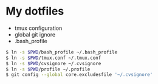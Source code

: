 # My dotfiles #

* tmux configuration
* global git ignore
* .bash_profile

``` bash
$ ln -s $PWD/bash_profile ~/.bash_profile
$ ln -s $PWD/tmux.conf ~/.tmux.conf
$ ln -s $PWD/cvsignore ~/.cvsignore
$ ln -s $PWD/profile ~/.profile
$ git config --global core.excludesfile '~/.cvsignore' 
```
